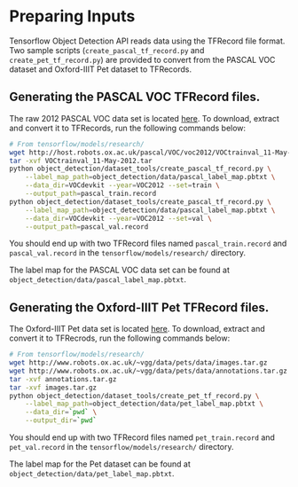# Preparing Inputs

Tensorflow Object Detection API reads data using the TFRecord file format. Two
sample scripts (`create_pascal_tf_record.py` and `create_pet_tf_record.py`) are
provided to convert from the PASCAL VOC dataset and Oxford-IIIT Pet dataset to
TFRecords.

## Generating the PASCAL VOC TFRecord files.

The raw 2012 PASCAL VOC data set is located
[here](http://host.robots.ox.ac.uk/pascal/VOC/voc2012/VOCtrainval_11-May-2012.tar).
To download, extract and convert it to TFRecords, run the following commands
below:

```bash
# From tensorflow/models/research/
wget http://host.robots.ox.ac.uk/pascal/VOC/voc2012/VOCtrainval_11-May-2012.tar
tar -xvf VOCtrainval_11-May-2012.tar
python object_detection/dataset_tools/create_pascal_tf_record.py \
    --label_map_path=object_detection/data/pascal_label_map.pbtxt \
    --data_dir=VOCdevkit --year=VOC2012 --set=train \
    --output_path=pascal_train.record
python object_detection/dataset_tools/create_pascal_tf_record.py \
    --label_map_path=object_detection/data/pascal_label_map.pbtxt \
    --data_dir=VOCdevkit --year=VOC2012 --set=val \
    --output_path=pascal_val.record
```

You should end up with two TFRecord files named `pascal_train.record` and
`pascal_val.record` in the `tensorflow/models/research/` directory.

The label map for the PASCAL VOC data set can be found at
`object_detection/data/pascal_label_map.pbtxt`.

## Generating the Oxford-IIIT Pet TFRecord files.

The Oxford-IIIT Pet data set is located
[here](http://www.robots.ox.ac.uk/~vgg/data/pets/). To download, extract and
convert it to TFRecrods, run the following commands below:

```bash
# From tensorflow/models/research/
wget http://www.robots.ox.ac.uk/~vgg/data/pets/data/images.tar.gz
wget http://www.robots.ox.ac.uk/~vgg/data/pets/data/annotations.tar.gz
tar -xvf annotations.tar.gz
tar -xvf images.tar.gz
python object_detection/dataset_tools/create_pet_tf_record.py \
    --label_map_path=object_detection/data/pet_label_map.pbtxt \
    --data_dir=`pwd` \
    --output_dir=`pwd`
```

You should end up with two TFRecord files named `pet_train.record` and
`pet_val.record` in the `tensorflow/models/research/` directory.

The label map for the Pet dataset can be found at
`object_detection/data/pet_label_map.pbtxt`.

